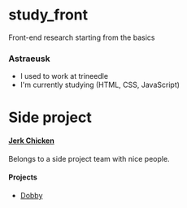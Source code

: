 # study_front
Front-end research starting from the basics


### __Astraeusk__

- I used to work at trineedle
- I'm currently studying (HTML, CSS, JavaScript)

# __Side project__
#### [Jerk Chicken](https://github.com/Jerk-Chickens)
Belongs to a side project team with nice people.

#### Projects
- [Dobby](https://github.com/orgs/Jerk-Chickens/repositories?q=dobby&type=all&sort=) 
